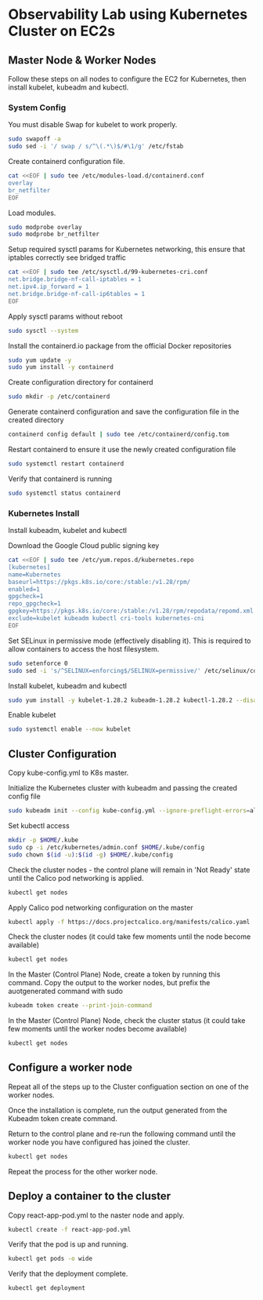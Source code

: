 # Observability Lab using Kubernetes Cluster on EC2s

## Master Node & Worker Nodes

Follow these steps on all nodes to configure the EC2 for Kubernetes, then install kubelet, kubeadm and kubectl.

### System Config

You must disable Swap for kubelet to work properly.
```bash
sudo swapoff -a 
sudo sed -i '/ swap / s/^\(.*\)$/#\1/g' /etc/fstab
```

Create containerd configuration file.
```bash
cat <<EOF | sudo tee /etc/modules-load.d/containerd.conf
overlay
br_netfilter
EOF
```

Load modules.
```bash
sudo modprobe overlay
sudo modprobe br_netfilter
```

Setup required sysctl params for Kubernetes networking, this ensure that iptables correctly see bridged traffic  
```bash
cat <<EOF | sudo tee /etc/sysctl.d/99-kubernetes-cri.conf
net.bridge.bridge-nf-call-iptables = 1
net.ipv4.ip_forward = 1
net.bridge.bridge-nf-call-ip6tables = 1
EOF
```

Apply sysctl params without reboot 
```bash
sudo sysctl --system
```

Install the containerd.io package from the official Docker repositories
```bash
sudo yum update -y
sudo yum install -y containerd
```

Create configuration directory for containerd
```bash
sudo mkdir -p /etc/containerd
```

Generate containerd configuration and save the configuration file in the created directory
```bash
containerd config default | sudo tee /etc/containerd/config.tom
```

Restart containerd to ensure it use the newly created configuration file
```bash
sudo systemctl restart containerd
```

Verify that containerd is running
```bash
sudo systemctl status containerd
```

### Kubernetes Install
Install kubeadm, kubelet and kubectl

Download the Google Cloud public signing key
```bash
cat <<EOF | sudo tee /etc/yum.repos.d/kubernetes.repo
[kubernetes]
name=Kubernetes
baseurl=https://pkgs.k8s.io/core:/stable:/v1.28/rpm/
enabled=1
gpgcheck=1
repo_gpgcheck=1
gpgkey=https://pkgs.k8s.io/core:/stable:/v1.28/rpm/repodata/repomd.xml.key
exclude=kubelet kubeadm kubectl cri-tools kubernetes-cni
EOF
```

Set SELinux in permissive mode (effectively disabling it). This is required to allow containers to access the host filesystem.
```bash
sudo setenforce 0
sudo sed -i 's/^SELINUX=enforcing$/SELINUX=permissive/' /etc/selinux/config
```

Install kubelet, kubeadm and kubectl
```bash
sudo yum install -y kubelet-1.28.2 kubeadm-1.28.2 kubectl-1.28.2 --disableexcludes=kubernetes
```

Enable kubelet
```bash
sudo systemctl enable --now kubelet
```

## Cluster Configuration

Copy kube-config.yml to K8s master.

Initialize the Kubernetes cluster with kubeadm and passing the created config file
```bash
sudo kubeadm init --config kube-config.yml --ignore-preflight-errors=all
```

Set kubectl access
```bash
mkdir -p $HOME/.kube
sudo cp -i /etc/kubernetes/admin.conf $HOME/.kube/config
sudo chown $(id -u):$(id -g) $HOME/.kube/config
```

Check the cluster nodes - the control plane will remain in 'Not Ready' state until the Calico pod networking is applied.
```bash
kubectl get nodes
```

Apply Calico pod networking configuration on the master
```bash
kubectl apply -f https://docs.projectcalico.org/manifests/calico.yaml
```

Check the cluster nodes (it could take few moments until the node become available)
```bash
kubectl get nodes
```

In the Master (Control Plane) Node, create a token by running this command.  Copy the output to the worker nodes, but prefix the auotgenerated command with sudo
```bash
kubeadm token create --print-join-command
```

In the Master (Control Plane) Node, check the cluster status (it could take few moments until the worker nodes become available)
```bash
kubectl get nodes
```

## Configure a worker node

Repeat all of the steps up to the Cluster configuation section on one of the worker nodes.

Once the installation is complete, run the output generated from the Kubeadm token create command.

Return to the control plane and re-run the following command until the worker node you have configured has joined the cluster.
```bash
kubectl get nodes
```

Repeat the process for the other worker node.


## Deploy a container to the cluster

Copy react-app-pod.yml to the naster node and apply.
```bash
kubectl create -f react-app-pod.yml
```

Verify that the pod is up and running.
```bash
kubectl get pods -o wide
```

Verify that the deployment complete.
```bash
kubectl get deployment
```